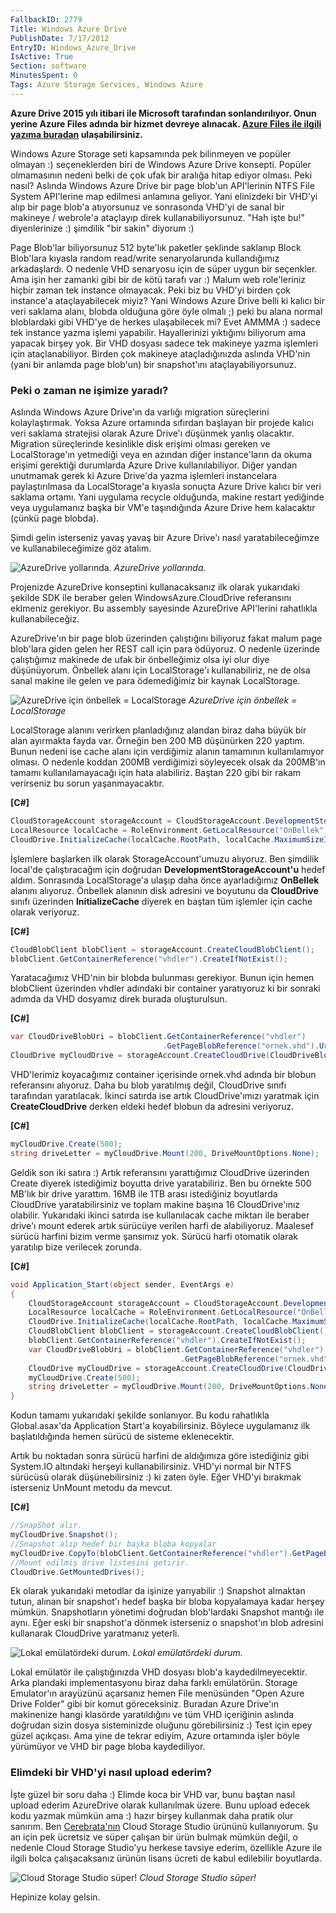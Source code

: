 ```yaml
---
FallbackID: 2779
Title: Windows Azure Drive
PublishDate: 7/17/2012
EntryID: Windows_Azure_Drive
IsActive: True
Section: software
MinutesSpent: 0
Tags: Azure Storage Services, Windows Azure
---
```

**Azure Drive 2015 yılı itibari ile Microsoft tarafından
sonlandırılıyor. Onun yerine Azure Files adında bir hizmet devreye
alınacak. [Azure Files ile ilgili yazıma
buradan](http://daron.yondem.com/software/post/Azure_Files_Nedir_Nasil_Kullanilir)
ulaşabilirsiniz.**

Windows Azure Storage seti kapsamında pek bilinmeyen ve popüler olmayan
:) seçeneklerden biri de Windows Azure Drive konsepti. Popüler
olmamasının nedeni belki de çok ufak bir aralığa hitap ediyor olması.
Peki nasıl? Aslında Windows Azure Drive bir page blob'un API'lerinin
NTFS File System API'lerine map edilmesi anlamına geliyor. Yani
elinizdeki bir VHD'yi alıp bir page blob'a atıyorsunuz ve sonrasonda
VHD'yi de sanal bir makineye / webrole'a ataçlayıp direk
kullanabiliyorsunuz. "Hah işte bu!" diyenlerinize :) şimdilik "bir
sakin" diyorum :)

Page Blob'lar biliyorsunuz 512 byte'lık paketler şeklinde saklanıp Block
Blob'lara kıyasla random read/write senaryolarunda kullandığımız
arkadaşlardı. O nedenle VHD senaryosu için de süper uygun bir seçenkler.
Ama işin her zamanki gibi bir de kötü tarafı var :) Malum web
role'leriniz hiçbir zaman tek instance olmayacak. Peki biz bu VHD'yi
birden çok instance'a ataçlayabilecek miyiz? Yani Windows Azure Drive
belli ki kalıcı bir veri saklama alanı, blobda olduğuna göre öyle olmalı
;) peki bu alana normal bloblardaki gibi VHD'ye de herkes ulaşabilecek
mi? Evet AMMMA :) sadece tek instance yazma işlemi yapabilir.
Hayallerinizi yıktığımı biliyorum ama yapacak birşey yok. Bir VHD
dosyası sadece tek makineye yazma işlemleri için ataçlanabiliyor. Birden
çok makineye ataçladığınızda aslında VHD'nin (yani bir anlamda page
blob'un) bir snapshot'ını ataçlayabiliyorsunuz.

### Peki o zaman ne işimize yaradı?

Aslında Windows Azure Drive'ın da varlığı migration süreçlerini
kolaylaştırmak. Yoksa Azure ortamında sıfırdan başlayan bir projede
kalıcı veri saklama stratejisi olarak Azure Drive'ı düşünmek yanlış
olacaktır. Migration süreçlerinde kesinlikle disk erişimi olması gereken
ve LocalStorage'ın yetmediği veya en azından diğer instance'ların da
okuma erişimi gerektiği durumlarda Azure Drive kullanılabiliyor. Diğer
yandan unutmamak gerek ki Azure Drive'da yazma işlemleri instancelara
paylaştırılmasa da LocalStorage'a kıyasla sonuçta Azure Drive kalıcı bir
veri saklama ortamı. Yani uygulama recycle olduğunda, makine restart
yediğinde veya uygulamanız başka bir VM'e taşındığında Azure Drive hem
kalacaktır (çünkü page blobda).

Şimdi gelin isterseniz yavaş yavaş bir Azure Drive'ı nasıl
yaratabileceğimze ve kullanabileceğimize göz atalım.

![AzureDrive
yollarında.](http://cdn.daron.yondem.com/assets/2779/clouddrive.png)
*AzureDrive yollarında.*

Projenizde AzureDrive konseptini kullanacaksanız ilk olarak yukarıdaki
şekilde SDK ile beraber gelen WindowsAzure.CloudDrive referansını
eklmeniz gerekiyor. Bu assembly sayesinde AzureDrive API'lerini
rahatlıkla kullanabileceğiz.

AzureDrive'ın bir page blob üzerinden çalıştığını biliyoruz fakat malum
page blob'lara giden gelen her REST call için para ödüyoruz. O nedenle
üzerinde çalıştığımız makinede de ufak bir önbelleğimiz olsa iyi olur
diye düşünüyorum. Önbellek alanı için LocalStorage'ı kullanabiliriz, ne
de olsa sanal makine ile gelen ve para ödemediğimiz bir kaynak
LocalStorage.

![AzureDrive için önbellek =
LocalStorage](http://cdn.daron.yondem.com/assets/2779/clouddrive2.png)
*AzureDrive için önbellek = LocalStorage*

LocalStorage alanını verirken planladığınız alandan biraz daha büyük bir
alan ayırmakta fayda var. Örneğin ben 200 MB düşünürken 220 yaptım.
Bunun nedeni ise cache alanı için verdiğimiz alanın tamamının
kullanılamıyor olması. O nedenle koddan 200MB verdiğimizi söyleyecek
olsak da 200MB'ın tamamı kullanılamayacağı için hata alabiliriz. Baştan
220 gibi bir rakam verirseniz bu sorun yaşanmayacaktır.

**[C\#]**
```cs
CloudStorageAccount storageAccount = CloudStorageAccount.DevelopmentStorageAccount;
LocalResource localCache = RoleEnvironment.GetLocalResource("OnBellek");
CloudDrive.InitializeCache(localCache.RootPath, localCache.MaximumSizeInMegabytes);
```

İşlemlere başlarken ilk olarak StorageAccount'umuzu alıyoruz. Ben
şimdilik local'de çalıştıracağım için doğrudan
**DevelopmentStorageAccount'u** hedef aldım. Sonrasında LocalStorage'a
ulaşıp daha önce ayarladığımız **OnBellek** alanını alıyoruz. Önbellek
alanının disk adresini ve boyutunu da **CloudDrive** sınıfı üzerinden
**InitializeCache** diyerek en baştan tüm işlemler için cache olarak
veriyoruz.

**[C\#]**
```cs
CloudBlobClient blobClient = storageAccount.CreateCloudBlobClient();
blobClient.GetContainerReference("vhdler").CreateIfNotExist();
```

Yaratacağımız VHD'nin bir blobda bulunması gerekiyor. Bunun için hemen
blobClient üzerinden vhdler adındaki bir container yaratıyoruz ki bir
sonraki adımda da VHD dosyamız direk burada oluşturulsun.

**[C\#]**
```cs
var CloudDriveBlobUri = blobClient.GetContainerReference("vhdler")
                                  .GetPageBlobReference("ornek.vhd").Uri.ToString();
CloudDrive myCloudDrive = storageAccount.CreateCloudDrive(CloudDriveBlobUri);
```

VHD'lerimiz koyacağımız container içerisinde ornek.vhd adında bir blobun
referansını alıyoruz. Daha bu blob yaratılmış değil, CloudDrive sınıfı
tarafından yaratılacak. İkinci satırda ise artık CloudDrive'ımızı
yaratmak için **CreateCloudDrive** derken eldeki hedef blobun da
adresini veriyoruz.

**[C\#]**
```cs
myCloudDrive.Create(500); 
string driveLetter = myCloudDrive.Mount(200, DriveMountOptions.None);
```

Geldik son iki satıra :) Artık referansını yarattığımız CloudDrive
üzerinden Create diyerek istediğimiz boyutta drive yaratabiliriz. Ben bu
örnekte 500 MB'lık bir drive yarattım. 16MB ile 1TB arası istediğiniz
boyutlarda CloudDrive yaratabilirsiniz ve toplam makine başına 16
CloudDrive'ınız olabilir. Yukarıdaki ikinci satırda ise kullanılacak
cache miktarı ile beraber drive'ı mount ederek artık sürücüye verilen
harfi de alabiliyoruz. Maalesef sürücü harfini bizim verme şansımız yok.
Sürücü harfi otomatik olarak yaratılıp bize verilecek zorunda.

**[C\#]**
```cs
void Application_Start(object sender, EventArgs e)
{
    CloudStorageAccount storageAccount = CloudStorageAccount.DevelopmentStorageAccount;
    LocalResource localCache = RoleEnvironment.GetLocalResource("OnBellek");
    CloudDrive.InitializeCache(localCache.RootPath, localCache.MaximumSizeInMegabytes);
    CloudBlobClient blobClient = storageAccount.CreateCloudBlobClient();
    blobClient.GetContainerReference("vhdler").CreateIfNotExist();
    var CloudDriveBlobUri = blobClient.GetContainerReference("vhdler")
                                      .GetPageBlobReference("ornek.vhd").Uri.ToString();
    CloudDrive myCloudDrive = storageAccount.CreateCloudDrive(CloudDriveBlobUri);
    myCloudDrive.Create(500); 
    string driveLetter = myCloudDrive.Mount(200, DriveMountOptions.None);
}
```

Kodun tamamı yukarıdaki şekilde sonlanıyor. Bu kodu rahatlıkla
Global.asax'da Application Start'a koyabilirsiniz. Böylece uygulamanız
ilk başlatıldığında hemen sürücü de sisteme eklenecektir.

Artık bu noktadan sonra sürücü harfini de aldığımıza göre istediğiniz
gibi System.IO altındaki herşeyi kullanabilirsiniz. VHD'yi normal bir
NTFS sürücüsü olarak düşünebilirsiniz :) ki zaten öyle. Eğer VHD'yi
bırakmak isterseniz UnMount metodu da mevcut.

**[C\#]**
```cs
//SnapShot alır.
myCloudDrive.Snapshot();
//Snapshot alıp hedef bir başka bloba kopyalar
myCloudDrive.CopyTo(blobClient.GetContainerReference("vhdler").GetPageBlobReference("kopya.vhd").Uri);
//Mount edilmiş drive listesini getirir.
CloudDrive.GetMountedDrives();
```

Ek olarak yukarıdaki metodlar da işinize yarıyabilir :) Snapshot
almaktan tutun, alınan bir snapshot'ı hedef başka bir bloba kopyalamaya
kadar herşey mümkün. Snapshotların yönetimi doğrudan blob'lardaki
Snapshot mantığı ile aynı. Eğer eski bir snapshot'a dönmek isterseniz o
snapshot'ın blob adresini kullanarak CloudDrive yaratmanız yeterli.

![Lokal emülatördeki
durum.](http://cdn.daron.yondem.com/assets/2779/clouddrive3.png)
*Lokal emülatördeki durum.*

Lokal emülatör ile çalıştığınızda VHD dosyası blob'a kaydedilmeyecektir.
Arka plandaki implementasyonu biraz daha farklı emülatörün. Storage
Emulator'ın arayüzünü açarsanız hemen File menüsünden "Open Azure Drive
Folder" gibi bir komut göreceksiniz. Buradan Azure Drive'ın makinenize
hangi klasörde yaratıldığını ve tüm VHD içeriğinin aslında doğrudan
sizin dosya sisteminizde oluğunu görebilirsiniz :) Test için epey güzel
açıkçası. Ama yine de tekrar ediyim, Azure ortamında işler böyle
yürümüyor ve VHD bir page bloba kaydediliyor.

### Elimdeki bir VHD'yi nasıl upload ederim?

İşte güzel bir soru daha :) Elimde koca bir VHD var, bunu baştan nasıl
upload ederim AzureDrive olarak kullanılmak üzere. Bunu upload edecek
kodu yazmak mümkün ama :) hazır birşey kullanmak daha pratik olur
sanırım. Ben [Cerebrata'nın](http://www.cerebrata.com/) Cloud Storage
Studio ürününü kullanıyorum. Şu an için pek ücretsiz ve süper çalışan
bir ürün bulmak mümkün değil, o nedenle Cloud Storage Studio'yu herkese
tavsiye ederim, özellikle Azure ile ilgili bolca çalışacaksanız ürünün
lisans ücreti de kabul edilebilir boyutlarda.

![Cloud Storage Studio
süper!](http://cdn.daron.yondem.com/assets/2779/clouddrive4.png)
*Cloud Storage Studio süper!*

Hepinize kolay gelsin.


